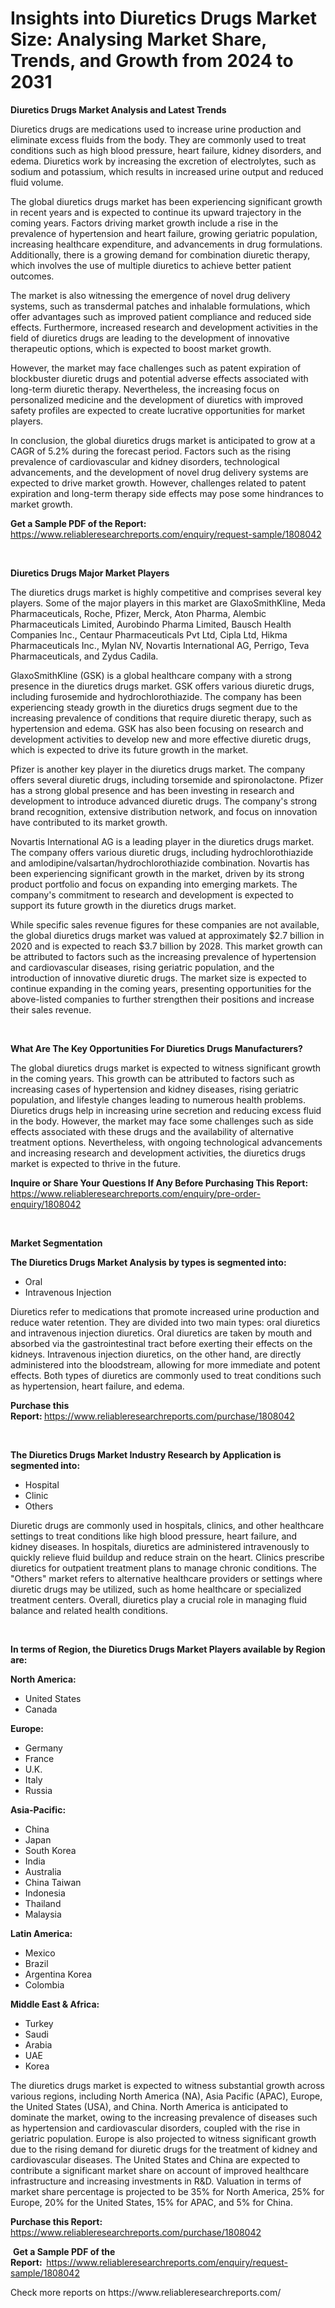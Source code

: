 <p><h1>Insights into Diuretics Drugs Market Size: Analysing Market Share, Trends, and Growth from 2024 to 2031</h1></p><p><strong>Diuretics Drugs Market Analysis and Latest Trends</strong></p>
<p><p>Diuretics drugs are medications used to increase urine production and eliminate excess fluids from the body. They are commonly used to treat conditions such as high blood pressure, heart failure, kidney disorders, and edema. Diuretics work by increasing the excretion of electrolytes, such as sodium and potassium, which results in increased urine output and reduced fluid volume.</p><p>The global diuretics drugs market has been experiencing significant growth in recent years and is expected to continue its upward trajectory in the coming years. Factors driving market growth include a rise in the prevalence of hypertension and heart failure, growing geriatric population, increasing healthcare expenditure, and advancements in drug formulations. Additionally, there is a growing demand for combination diuretic therapy, which involves the use of multiple diuretics to achieve better patient outcomes.</p><p>The market is also witnessing the emergence of novel drug delivery systems, such as transdermal patches and inhalable formulations, which offer advantages such as improved patient compliance and reduced side effects. Furthermore, increased research and development activities in the field of diuretics drugs are leading to the development of innovative therapeutic options, which is expected to boost market growth.</p><p>However, the market may face challenges such as patent expiration of blockbuster diuretic drugs and potential adverse effects associated with long-term diuretic therapy. Nevertheless, the increasing focus on personalized medicine and the development of diuretics with improved safety profiles are expected to create lucrative opportunities for market players.</p><p>In conclusion, the global diuretics drugs market is anticipated to grow at a CAGR of 5.2% during the forecast period. Factors such as the rising prevalence of cardiovascular and kidney disorders, technological advancements, and the development of novel drug delivery systems are expected to drive market growth. However, challenges related to patent expiration and long-term therapy side effects may pose some hindrances to market growth.</p></p>
<p><strong>Get a Sample PDF of the Report:&nbsp;</strong> <a href="https://www.reliableresearchreports.com/enquiry/request-sample/1808042">https://www.reliableresearchreports.com/enquiry/request-sample/1808042</a></p>
<p>&nbsp;</p>
<p><strong>Diuretics Drugs Major Market Players</strong></p>
<p><p>The diuretics drugs market is highly competitive and comprises several key players. Some of the major players in this market are GlaxoSmithKline, Meda Pharmaceuticals, Roche, Pfizer, Merck, Aton Pharma, Alembic Pharmaceuticals Limited, Aurobindo Pharma Limited, Bausch Health Companies Inc., Centaur Pharmaceuticals Pvt Ltd, Cipla Ltd, Hikma Pharmaceuticals Inc., Mylan NV, Novartis International AG, Perrigo, Teva Pharmaceuticals, and Zydus Cadila.</p><p>GlaxoSmithKline (GSK) is a global healthcare company with a strong presence in the diuretics drugs market. GSK offers various diuretic drugs, including furosemide and hydrochlorothiazide. The company has been experiencing steady growth in the diuretics drugs segment due to the increasing prevalence of conditions that require diuretic therapy, such as hypertension and edema. GSK has also been focusing on research and development activities to develop new and more effective diuretic drugs, which is expected to drive its future growth in the market.</p><p>Pfizer is another key player in the diuretics drugs market. The company offers several diuretic drugs, including torsemide and spironolactone. Pfizer has a strong global presence and has been investing in research and development to introduce advanced diuretic drugs. The company's strong brand recognition, extensive distribution network, and focus on innovation have contributed to its market growth.</p><p>Novartis International AG is a leading player in the diuretics drugs market. The company offers various diuretic drugs, including hydrochlorothiazide and amlodipine/valsartan/hydrochlorothiazide combination. Novartis has been experiencing significant growth in the market, driven by its strong product portfolio and focus on expanding into emerging markets. The company's commitment to research and development is expected to support its future growth in the diuretics drugs market.</p><p>While specific sales revenue figures for these companies are not available, the global diuretics drugs market was valued at approximately $2.7 billion in 2020 and is expected to reach $3.7 billion by 2028. This market growth can be attributed to factors such as the increasing prevalence of hypertension and cardiovascular diseases, rising geriatric population, and the introduction of innovative diuretic drugs. The market size is expected to continue expanding in the coming years, presenting opportunities for the above-listed companies to further strengthen their positions and increase their sales revenue.</p></p>
<p>&nbsp;</p>
<p><strong>What Are The Key Opportunities For Diuretics Drugs Manufacturers?</strong></p>
<p><p>The global diuretics drugs market is expected to witness significant growth in the coming years. This growth can be attributed to factors such as increasing cases of hypertension and kidney diseases, rising geriatric population, and lifestyle changes leading to numerous health problems. Diuretics drugs help in increasing urine secretion and reducing excess fluid in the body. However, the market may face some challenges such as side effects associated with these drugs and the availability of alternative treatment options. Nevertheless, with ongoing technological advancements and increasing research and development activities, the diuretics drugs market is expected to thrive in the future.</p></p>
<p><strong>Inquire or Share Your Questions If Any Before Purchasing This Report:</strong> <a href="https://www.reliableresearchreports.com/enquiry/pre-order-enquiry/1808042">https://www.reliableresearchreports.com/enquiry/pre-order-enquiry/1808042</a></p>
<p>&nbsp;</p>
<p><strong>Market Segmentation</strong></p>
<p><strong>The Diuretics Drugs Market Analysis by types is segmented into:</strong></p>
<p><ul><li>Oral</li><li>Intravenous Injection</li></ul></p>
<p><p>Diuretics refer to medications that promote increased urine production and reduce water retention. They are divided into two main types: oral diuretics and intravenous injection diuretics. Oral diuretics are taken by mouth and absorbed via the gastrointestinal tract before exerting their effects on the kidneys. Intravenous injection diuretics, on the other hand, are directly administered into the bloodstream, allowing for more immediate and potent effects. Both types of diuretics are commonly used to treat conditions such as hypertension, heart failure, and edema.</p></p>
<p><strong>Purchase this Report:&nbsp;</strong><a href="https://www.reliableresearchreports.com/purchase/1808042">https://www.reliableresearchreports.com/purchase/1808042</a></p>
<p>&nbsp;</p>
<p><strong>The Diuretics Drugs Market Industry Research by Application is segmented into:</strong></p>
<p><ul><li>Hospital</li><li>Clinic</li><li>Others</li></ul></p>
<p><p>Diuretic drugs are commonly used in hospitals, clinics, and other healthcare settings to treat conditions like high blood pressure, heart failure, and kidney diseases. In hospitals, diuretics are administered intravenously to quickly relieve fluid buildup and reduce strain on the heart. Clinics prescribe diuretics for outpatient treatment plans to manage chronic conditions. The "Others" market refers to alternative healthcare providers or settings where diuretic drugs may be utilized, such as home healthcare or specialized treatment centers. Overall, diuretics play a crucial role in managing fluid balance and related health conditions.</p></p>
<p>&nbsp;</p>
<p><strong>In terms of Region, the Diuretics Drugs Market Players available by Region are:</strong></p>
<p>
    <p> <strong> North America: </strong>
        <ul>
            <li>United States</li>
            <li>Canada</li>
        </ul>
        </p> 
    <p> <strong> Europe: </strong>
        <ul>
            <li>Germany</li>
            <li>France</li>
            <li>U.K.</li>
            <li>Italy</li>
            <li>Russia</li>
        </ul>
        </p> 
    <p> <strong> Asia-Pacific: </strong>
        <ul>
            <li>China</li>
            <li>Japan</li>
            <li>South Korea</li>
            <li>India</li>
            <li>Australia</li>
            <li>China Taiwan</li>
            <li>Indonesia</li>
            <li>Thailand</li>
            <li>Malaysia</li>
        </ul>
        </p> 
    <p> <strong> Latin America: </strong>
        <ul>
            <li>Mexico</li>
            <li>Brazil</li>
            <li>Argentina Korea</li>
            <li>Colombia</li>
        </ul>
        </p> 
    <p> <strong> Middle East & Africa: </strong>
        <ul>
            <li>Turkey</li>
            <li>Saudi</li>
            <li>Arabia</li>
            <li>UAE</li>
            <li>Korea</li>
        </ul>
    </p>
    </p>
<p><p>The diuretics drugs market is expected to witness substantial growth across various regions, including North America (NA), Asia Pacific (APAC), Europe, the United States (USA), and China. North America is anticipated to dominate the market, owing to the increasing prevalence of diseases such as hypertension and cardiovascular disorders, coupled with the rise in geriatric population. Europe is also projected to witness significant growth due to the rising demand for diuretic drugs for the treatment of kidney and cardiovascular diseases. The United States and China are expected to contribute a significant market share on account of improved healthcare infrastructure and increasing investments in R&D. Valuation in terms of market share percentage is projected to be 35% for North America, 25% for Europe, 20% for the United States, 15% for APAC, and 5% for China.</p></p>
<p><strong>Purchase this Report: </strong><a href="https://www.reliableresearchreports.com/purchase/1808042">https://www.reliableresearchreports.com/purchase/1808042</a></p>
<p>&nbsp;<strong>Get a Sample PDF of the Report:&nbsp;&nbsp;</strong><a href="https://www.reliableresearchreports.com/enquiry/request-sample/1808042">https://www.reliableresearchreports.com/enquiry/request-sample/1808042</a></p>
<p><strong></strong></p>
<p>Check more reports on https://www.reliableresearchreports.com/</p>